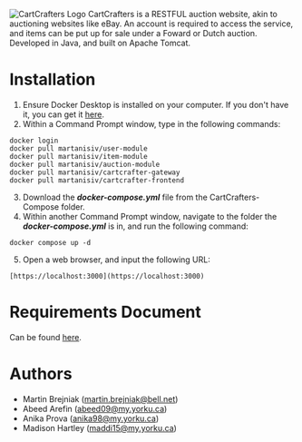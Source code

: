 ![CartCrafters Logo](https://github.com/Martin-Brejniak/CartCrafters/assets/77299294/2a516df4-c0f5-4fc3-8743-a26c7f5396c2)
CartCrafters is a RESTFUL auction website, akin to auctioning websites like eBay. An account is required to access the service, and items can be put up for sale under a Foward or Dutch auction. Developed in Java, and built on Apache Tomcat. 

# Installation
1. Ensure Docker Desktop is installed on your computer. If you don't have it, you can get it [here](https://www.docker.com/products/docker-desktop/).
2. Within a Command Prompt window, type in the following commands:
```
docker login
docker pull martanisiv/user-module
docker pull martanisiv/item-module
docker pull martanisiv/auction-module 
docker pull martanisiv/cartcrafter-gateway
docker pull martanisiv/cartcrafter-frontend
```
3. Download the ***docker-compose.yml*** file from the CartCrafters-Compose folder.
4. Within another Command Prompt window, navigate to the folder the ***docker-compose.yml*** is in, and run the following command:
```
docker compose up -d
```
5. Open a web browser, and input the following URL:
```
[https://localhost:3000](https://localhost:3000)
```

# Requirements Document
Can be found [here](https://docs.google.com/document/d/1ZWlmvLkMUWDauz06uMcv-5dzCzevhOUv9Qs2rIAS454/edit?usp=sharing).

# Authors
- Martin Brejniak (martin.brejniak@bell.net)
- Abeed Arefin (abeed09@my.yorku.ca)
- Anika Prova (anika98@my.yorku.ca)
- Madison Hartley (maddi15@my.yorku.ca)
